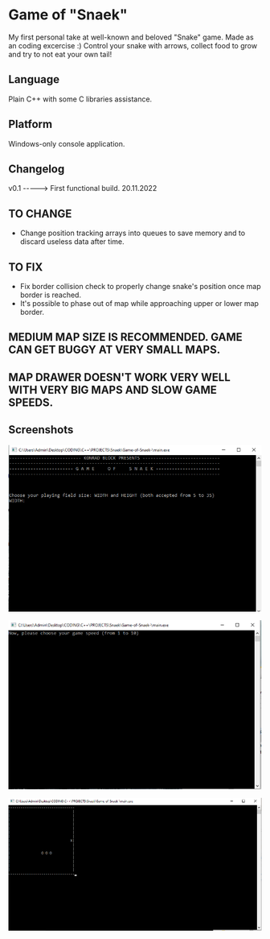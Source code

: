 # Game of "Snaek"

My first personal take at well-known and beloved "Snake" game. Made as an coding excercise :) 
Control your snake with arrows, collect food to grow and try to not eat your own tail!

## Language
Plain C++ with some C libraries assistance.

## Platform
Windows-only console application.

## Changelog
v0.1 ----->  First functional build. 20.11.2022

## TO CHANGE
- Change position tracking arrays into queues to save memory and to discard useless data after time. 

## TO FIX
- Fix border collision check to properly change snake's position once map border is reached.
- It's possible to phase out of map while approaching upper or lower map border.  
 
## MEDIUM MAP SIZE IS RECOMMENDED. GAME CAN GET BUGGY AT VERY SMALL MAPS.
## MAP DRAWER DOESN'T WORK VERY WELL WITH VERY BIG MAPS AND SLOW GAME SPEEDS. 

## Screenshots 

![Alt text](SnaekScreen1.PNG)

![Alt text](SnaekScreen2.PNG)

![Alt text](SnaekScreen3.PNG)
